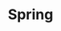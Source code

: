 ---
layout: default
title: Spring
nav_order: 1
has_children: true
parent: techstack
permalink: /docs/techstack/spring
---